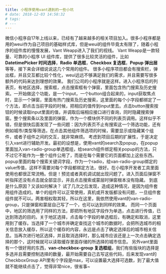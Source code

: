 ```yaml
---
title: 小程序使用vant遇到的一些小坑
# date: 2018-12-03 14:58:32
# tags:
# ---
---
```

微信小程序自17年上线以来，已经有了越来越多的相关项目加入。很多小程序都是用的weui作为自己项目的基础样式库，但是weui的组件毕竟太有限了，随着小程序的组件库的慢慢发展，Vant Weapp进入了我们的视线。
Vant Weapp是一款轻量、可靠的小程序 UI 组件库，提供了很多比较灵活的组件，比如**DatetimePicker 时间选择**，**Radio 单选框**，**Checkbox 复选框**，**Popup 弹出层**等等，接下来会详细说说这几个常用的组件。
很多小程序项目都会有搜索栏，弹出框，并且交互都比较个性化，weui远远不够满足我们的需求，并且需要写很多额外的代码来达到理想的效果。
我们公司的小程序就是这样。进入小程序后的列表页，有地区选择，搜索框，点击搜索框有个弹窗，里面包含热门搜索及历史搜索。一开始做这个功能，是一个input，一个button组合起来的，input获取焦点时，显示一个弹窗，里面有热门搜索及历史搜索，这里面的每个小字段都绑定了一个方法，即点击当前字段的时候，把相应的值传到input里去。点击button搜索按钮的时候读取input里面的值，并调取后端相应接口进行查询，同时隐藏搜索弹窗。整个搜索条以及里面的弹窗，作为一个模块供不同的列表页调用。这样似乎不错，但是很快后面发现了一些问题：因为列表页不止有搜索这一个筛选功能，还有例如城市/类型等筛选，在点击其他组件筛选项的时候，需要显示或隐藏某个组件，或者子组件之间的交互，就非常麻烦。
考虑到项目后期的扩展性，于是决定引入vant进行辅助开发。最初的设想是，使用vant的search及popup，在popup里面加入van-radio-group单选框组，给search组件绑定相关popup的方法，只不过它不能作为一整个组件公用了，而是在每个需要它的页面都加上这些东西。popup里面的每个搜索关键词字段，作为一个radio，给van-radio-group绑定的value传值，这样不需要对每个字段都绑定方法，很好。在小程序开发者工具里面使用也都很正常流畅。但是！预览或者真机调试就出现问题了。进入页面后弹窗不听指挥还没有点击就全部显示，并且点击搜索或蒙层时弹窗根本没有隐藏。
到底是什么原因？又该如何解决？
试了几次之后发现，造成这种情况，是因为组件套用组件造成的。单个的组件可以正常使用，真机或开发版都没有问题，一旦组件套组件就不可以。两害相权取其轻，所以在这里，我依然使用vant的van-radio-group，只是弹窗和蒙层自己写了一个，也可以达到同样的效果。
而同一个页面中，地区的筛选用了同样的方法，即把所有地区字段作为单选，点击进行传值，已达到筛选的目的。关于地区选择，点击每个字段的单选框后，有确定和取消，这里用到了缓存。当选择了一个城市并确定查找这个城市的数据时，会把所选城市的相关信息放入缓存，所以这个缓存的内容，永远是点击了确定选择后的城市相关信息。当再次进行地区选择，并且取消选择时，那么城市应该还是上一次点击确定选择的那个，这时候就可以读取缓存里面存储的所选择的城市信息。
另外vant里面有一个很好用的东西，**van-checkbox-group 复选框组**，我们有些版块的选择是多选并且需要控制选择的数量，最开始需要自己去写这些代码，后来发现vant的CheckboxGroup API里有个字段是max，可以设置最大选择可选数，到了最大值就不能继续点击了，觉得非常nice，很省事~

